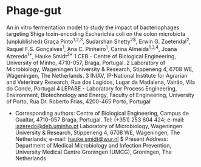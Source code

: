 # Phage-gut
An in vitro fermentation model to study the impact of bacteriophages targeting Shiga toxin-encoding Escherichia coli on the colon microbiota (unplublished)
Graça Pinto<sup>1,2,3</sup>, Sudarshan Shetty<sup>2$</sup>, Erwin G. Zoetendal<sup>2</sup>, Raquel F.S. Gonçalves<sup>1</sup>, Ana C. Pinheiro<sup>1</sup>, Carina Almeida<sup>1,3,4</sup>, Joana Azeredo<sup>1*</sup>, Hauke Smidt<sup>2*</sup>
1 CEB - Centre of Biological Engineering, University of Minho, 4710-057, Braga, Portugal.
2 Laboratory of Microbiology, Wageningen University & Research, Stippeneng 4, 6708 WE, Wageningen, The Netherlands.
3 INIAV, IP-National Institute for Agrarian and Veterinary Research, Rua dos Lagidos, Lugar da Madalena, Vairão, Vila do Conde, Portugal
4 LEPABE - Laboratory for Process Engineering, Environment, Biotechnology and Energy, Faculty of Engineering, University of Porto, Rua Dr. Roberto Frias, 4200-465 Porto, Portugal

* Corresponding authors: 
Centre of Biological Engineering, Campus de Gualtar, 4710-057 Braga, Portugal. Tel: (+351) 253 604 424; e-mail: jazeredo@deb.uminho.pt 
Laboratory of Microbiology, Wageningen University & Research, Stippeneng 4, 6708 WE, Wageningen, The Netherlands; e-mail: hauke.smidt@wur.nl 
$ Present Address: Department of Medical Microbiology and Infection Prevention, University Medical Centre Groningen (UMCG), Groningen, The Netherlands
